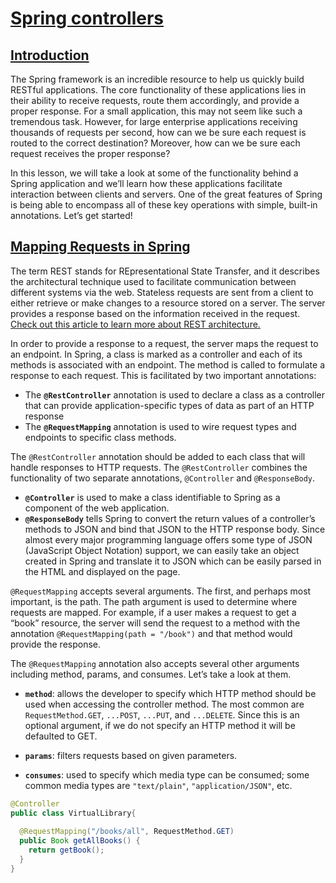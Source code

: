 # [Spring controllers](https://www.codecademy.com/courses/learn-spring/lessons/responding-to-requests-with-spring/exercises/introduction)

## [Introduction](https://www.codecademy.com/courses/learn-spring/lessons/responding-to-requests-with-spring/exercises/introduction)

The Spring framework is an incredible resource to help us quickly build RESTful applications. 
The core functionality of these applications lies in their ability to receive requests, route them accordingly, and provide a proper response. 
For a small application, this may not seem like such a tremendous task. 
However, for large enterprise applications receiving thousands of requests per second, how can we be sure each request is routed to the correct destination? 
Moreover, how can we be sure each request receives the proper response?

In this lesson, we will take a look at some of the functionality behind a Spring application 
and we’ll learn how these applications facilitate interaction between clients and servers. 
One of the great features of Spring is being able to encompass all of these key operations with simple, built-in annotations. 
Let’s get started!

## [Mapping Requests in Spring](https://www.codecademy.com/courses/learn-spring/lessons/responding-to-requests-with-spring/exercises/mapping-requests-in-spring)

The term REST stands for REpresentational State Transfer, 
and it describes the architectural technique used to facilitate communication between different systems via the web. 
Stateless requests are sent from a client to either retrieve or make changes to a resource stored on a server. 
The server provides a response based on the information received in the request. 
[Check out this article to learn more about REST architecture.](https://www.codecademy.com/article/what-is-rest)

In order to provide a response to a request, the server maps the request to an endpoint. 
In Spring, a class is marked as a controller and each of its methods is associated with an endpoint. 
The method is called to formulate a response to each request. 
This is facilitated by two important annotations:

* The **`@RestController`** annotation is used to declare a class as a controller that can provide application-specific types of data as part of an HTTP response
* The **`@RequestMapping`** annotation is used to wire request types and endpoints to specific class methods.

The `@RestController` annotation should be added to each class that will handle responses to HTTP requests. 
The `@RestController` combines the functionality of two separate annotations, `@Controller` and `@ResponseBody`.

* **`@Controller`** is used to make a class identifiable to Spring as a component of the web application.
* **`@ResponseBody`** tells Spring to convert the return values of a controller’s methods to JSON and bind that JSON to the HTTP response body. 
Since almost every major programming language offers some type of JSON (JavaScript Object Notation) support, 
we can easily take an object created in Spring and translate it to JSON which can be easily parsed in the HTML and displayed on the page.

`@RequestMapping` accepts several arguments. 
The first, and perhaps most important, is the path. 
The path argument is used to determine where requests are mapped. 
For example, if a user makes a request to get a “book” resource, the server will send the request to a method with the annotation 
`@RequestMapping(path = "/book")` and that method would provide the response.

The `@RequestMapping` annotation also accepts several other arguments including method, params, and consumes. 
Let’s take a look at them.

* **`method`**: allows the developer to specify which HTTP method should be used when accessing the controller method. 
The most common are `RequestMethod.GET`, `...POST`, `...PUT`, and `...DELETE`. 
Since this is an optional argument, if we do not specify an HTTP method it will be defaulted to GET.

* **`params`**: filters requests based on given parameters.

* **`consumes`**: used to specify which media type can be consumed; some common media types are `"text/plain"`, `"application/JSON"`, etc.

```java
@Controller
public class VirtualLibrary{
 
  @RequestMapping("/books/all", RequestMethod.GET)
  public Book getAllBooks() {
    return getBook();
  }
}
```
